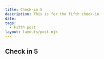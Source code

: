 ```yaml
---
title: Check-in 5
description: This is for the fifth check-in
date: 
tags:
  - Fifth post
layout: layouts/post.njk
---
```

## Check in 5